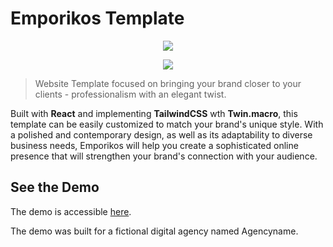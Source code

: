 # Emporikos Template

<p align="center">
  <img src="https://i.postimg.cc/tJrvXh9V/Emporikos-Logo.png">
</p>
<p align="center">
  <img src="https://i.postimg.cc/TY23vV30/Screenshot-2022-12-26-at-16-45-44.png">
</p>

> Website Template focused on bringing your brand closer to your clients - professionalism with an elegant twist.

Built with **React** and implementing **TailwindCSS** wth **Twin.macro**, this template can be easily customized to match your brand's unique style. With a polished and contemporary design, as well as its adaptability to diverse business needs, Emporikos will help you create a sophisticated online presence that will strengthen your brand's connection with your audience.

## See the Demo

The demo is accessible [here](https://mxptx22.github.io/emporikos-template/).

The demo was built for a fictional digital agency named Agencyname.

